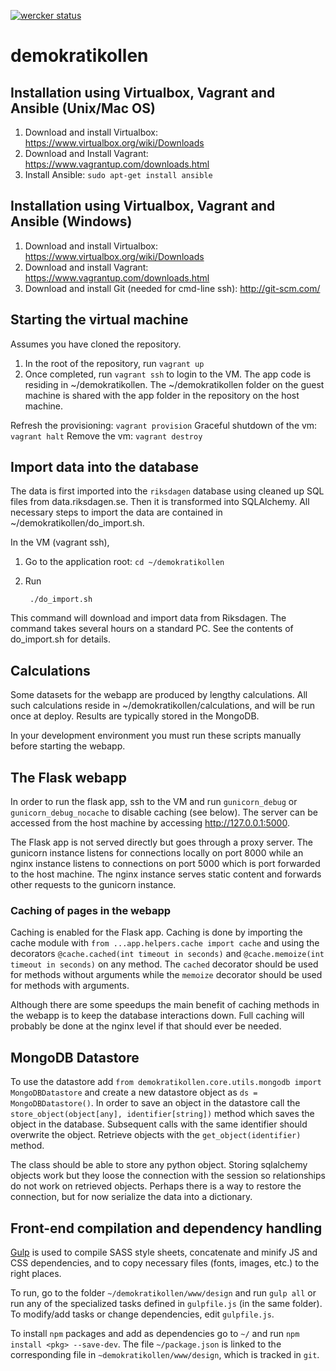 [![wercker status](https://app.wercker.com/status/02cadd4cc4bbb00d1d69bb0796c0d8e8/m "wercker status")](https://app.wercker.com/project/bykey/02cadd4cc4bbb00d1d69bb0796c0d8e8)

demokratikollen
===============

## Installation using Virtualbox, Vagrant and Ansible (Unix/Mac OS)

1. Download and install Virtualbox: https://www.virtualbox.org/wiki/Downloads
2. Download and Install Vagrant: https://www.vagrantup.com/downloads.html 
3. Install Ansible: `sudo apt-get install ansible`

## Installation using Virtualbox, Vagrant and Ansible (Windows)

1. Download and install Virtualbox: https://www.virtualbox.org/wiki/Downloads
2. Download and install Vagrant: https://www.vagrantup.com/downloads.html 
3. Download and install Git (needed for cmd-line ssh): http://git-scm.com/

## Starting the virtual machine

Assumes you have cloned the repository.

1. In the root of the repository, run `vagrant up`
2. Once completed, run `vagrant ssh` to login to the VM. The app code is residing in ~/demokratikollen. The ~/demokratikollen folder on the guest machine is shared with the app folder in the repository on the host machine.

Refresh the provisioning: `vagrant provision`
Graceful shutdown of the vm: `vagrant halt`
Remove the vm: `vagrant destroy`

## Import data into the database

The data is first imported into the ``riksdagen`` database using cleaned up SQL files from data.riksdagen.se. Then it is transformed into SQLAlchemy. All necessary steps to import the data are contained in ~/demokratikollen/do_import.sh.

In the VM (vagrant ssh),

1. Go to the application root: `cd ~/demokratikollen`
2. Run

        ./do_import.sh

This command will download and import data from Riksdagen. The command takes several hours on a standard PC. See the contents of do_import.sh for details.

## Calculations

Some datasets for the webapp are produced by lengthy calculations. All such calculations reside in ~/demokratikollen/calculations, and will be run once at deploy. Results are typically stored in the MongoDB.

In your development environment you must run these scripts manually before starting the webapp.

## The Flask webapp
In order to run the flask app, ssh to the VM and run `gunicorn_debug` or `gunicorn_debug_nocache` to disable caching (see below). The server can be accessed from the host machine by accessing http://127.0.0.1:5000. 

The Flask app is not served directly but goes through a proxy server. The gunicorn instance listens for connections locally on port 8000 while an nginx instance listens to connections on port 5000 which is port forwarded to the host machine. The nginx instance serves static content and forwards other requests to the gunicorn instance.

### Caching of pages in the webapp 
Caching is enabled for the Flask app. Caching is done by importing the cache
module with `from ...app.helpers.cache import cache` and using the decorators
`@cache.cached(int timeout in seconds)` and `@cache.memoize(int timeout in
seconds)` on any method. The `cached` decorator should be used for methods
without arguments while the `memoize` decorator should be used for methods
with arguments.

Although there are some speedups the main benefit of caching methods in the
webapp is to keep the database interactions down. Full caching will probably
be done at the nginx level if that should ever be needed.

## MongoDB Datastore
To use the datastore add `from demokratikollen.core.utils.mongodb import MongoDBDatastore` and create a new datastore object as `ds = MongoDBDatastore()`. 
In order to save an object in the datastore call the `store_object(object[any], identifier[string])` method which saves the object in the database. Subsequent calls with the same identifier should overwrite the object. Retrieve objects with the `get_object(identifier)` method. 

The class should be able to store any python object. Storing sqlalchemy objects work but they loose the connection with the session so relationships do not work on retrieved objects. Perhaps there is a way to restore the connection, but for now serialize the data into a dictionary.

## Front-end compilation and dependency handling
[Gulp](http://gulpjs.com/) is used to compile SASS style sheets, concatenate and minify JS and CSS dependencies, and to copy necessary files (fonts, images, etc.) to the right places.

To run, go to the folder `~/demokratikollen/www/design` and run `gulp all` or run any of the specialized tasks defined in `gulpfile.js` (in the same folder). To modify/add tasks or change dependencies, edit `gulpfile.js`.

To install `npm` packages and add as dependencies go to `~/` and run `npm install <pkg> --save-dev`. The file `~/package.json` is linked to the corresponding file in `~demokratikollen/www/design`, which is tracked in `git`.
